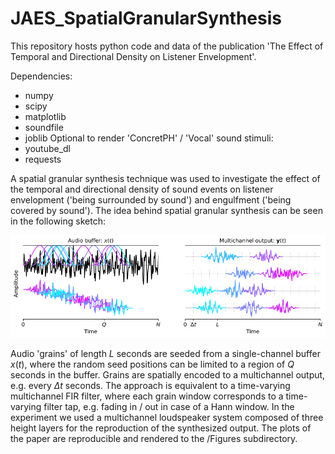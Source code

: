 # JAES_SpatialGranularSynthesis
This repository hosts python code and data of the publication 'The Effect of Temporal and Directional Density on Listener Envelopment'.

Dependencies:
* numpy
* scipy
* matplotlib
* soundfile
* joblib
Optional to render 'ConcretPH' / 'Vocal' sound stimuli:
* youtube_dl
* requests

A spatial granular synthesis technique was used to investigate the effect of the temporal and directional density of sound events on listener envelopment ('being surrounded by sound') and engulfment ('being covered by sound'). The idea behind spatial granular synthesis can be seen in the following sketch:

<img src="/Figures/SGS/SGS_sketch.PNG" alt="drawing" width="800"/>

Audio 'grains' of length $L$ seconds are seeded from a single-channel buffer $x(t)$, where the random seed positions can be limited to a region of $Q$ seconds in the buffer. Grains are spatially encoded to a multichannel output, e.g. every $\Delta t$ seconds. The approach is equivalent to a time-varying multichannel FIR filter, where each grain window corresponds to a time-varying filter tap, e.g. fading in / out in case of a Hann window. In the experiment we used a multichannel loudspeaker system composed of three height layers for the reproduction of the synthesized output. The plots of the paper are reproducible and rendered to the /Figures subdirectory. 
